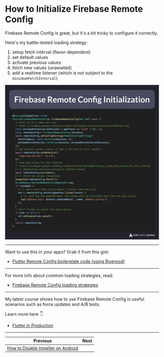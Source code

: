 # How to Initialize Firebase Remote Config

Firebase Remote Config is great, but it's a bit tricky to configure it correctly.

Here's my battle-tested loading strategy:

1. setup fetch interval (flavor-dependent)
2. set default values
3. activate previous values
4. fetch new values (unawaited)
5. add a realtime listener (which is not subject to the `minimumFetchInterval`)

![](247.png)

<!--
@Riverpod(keepAlive: true)
Future<FirebaseRemoteConfig> firebaseRemoteConfig(Ref ref) async {
  final minimumFetchIntervalMinutes = appFlavor == 'prod' ? 12 : 1;
  final remoteConfig = FirebaseRemoteConfig.instance;
  await remoteConfig.setConfigSettings(RemoteConfigSettings(
    fetchTimeout: const Duration(minutes: 1),
    minimumFetchInterval: Duration(minutes: minimumFetchIntervalMinutes),
  ));
  await remoteConfig.setDefaults({
    'required_version': '0.1.0',
  });
  await remoteConfig.activate();
  unawaited(remoteConfig.fetch());
  StreamSubscription<RemoteConfigUpdate>? sub;
  if (!kIsWeb) {
    sub = remoteConfig.onConfigUpdated.listen((event) {
      log('Updated keys: ${event.updatedKeys}', name: 'Remote Config');
    });
  }
  if (sub != null) {
    ref.onDispose(sub.cancel);
  }
  return remoteConfig;
}
-->

---

Want to use this in your apps? Grab it from this gist:

- [Flutter Remote Config boilerplate code (using Riverpod)](https://gist.github.com/bizz84/5bdbc7685564e43c9cdfe5b658248f4b)

---

For more info about common loading strategies, read:

- [Firebase Remote Config loading strategies](https://firebase.google.com/docs/remote-config/loading)

---

My latest course shows how to use Firebase Remote Config in useful scenarios such as force updates and A/B tests.

Learn more here 👇

- [Flutter in Production](https://codewithandrea.com/courses/flutter-in-production/)

---

| Previous | Next |
| -------- | ---- |
| [How to Disable Impeller on Android](../0246-disable-impeller-android/index.md) | |

<!-- TWITTER|https://x.com/biz84/status/1917490060662038589 -->
<!-- LINKEDIN|https://www.linkedin.com/posts/andreabizzotto_firebase-remote-config-is-great-but-its-activity-7323257186095120385-ioPy -->
<!-- BLUESKY|https://bsky.app/profile/codewithandrea.com/post/3lnzdvjmiac23 -->
